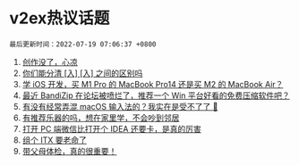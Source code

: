 # v2ex热议话题

`最后更新时间：2022-07-19 07:06:37 +0800`

1. [创作没了，心凉](https://www.v2ex.com/t/867078)
1. [你们能分清 [入] [⼊] 之间的区别吗](https://www.v2ex.com/t/866890)
1. [学 iOS 开发，买 M1 Pro 的 MacBook Pro14 还是买 M2 的 MacBook Air？](https://www.v2ex.com/t/866938)
1. [最近 BandiZip 在论坛被喷烂了，推荐一个 Win 平台好看的免费压缩软件吧？](https://www.v2ex.com/t/866925)
1. [有没有经常弄混 macOS 输入法的？我实在是受不了了 😤](https://www.v2ex.com/t/866880)
1. [有推荐乐器的吗，想在家里学，不会吵到邻居](https://www.v2ex.com/t/866915)
1. [打开 PC 端微信比打开个 IDEA 还要卡，是真的厉害](https://www.v2ex.com/t/866882)
1. [组个 ITX 要老命了](https://www.v2ex.com/t/866912)
1. [带父母体检，真的很重要！](https://www.v2ex.com/t/866928)

